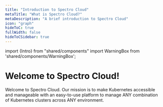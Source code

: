 ```yaml
---
title: "Introduction to Spectro Cloud"
metaTitle: "What is Spectro Cloud?"
metaDescription: "A brief introduction to Spectro Cloud"
icon: "graph"
hideToC: true
fullWidth: false
hideToCSidebar: true
---
```


import {Intro} from "shared/components"
import WarningBox from 'shared/components/WarningBox';



# Welcome to **Spectro Cloud!**

Welcome to Spectro Cloud. Our mission is to make Kubernetes accessible and manageable with an easy-to-use platform to manage ANY combination of Kubernetes clusters across ANY environment.
